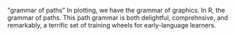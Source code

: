  "grammar of paths”
 In plotting, we have the grammar of graphics. In R, the grammar of paths. This path grammar is both delightful, comprehnsive, and remarkably, a terrific set of training wheels for early-language learners.
